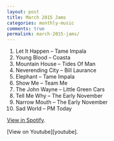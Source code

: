 ```yaml
---
layout: post
title: March 2015 Jams
categories: monthly-music
comments: true
permalink: march-2015-jams/
---
```


1. Let It Happen – Tame Impala
2. Young Blood – Coasta
3. Mountain House – Tides Of Man
4. Neverending City – Bill Laurance
5. Elephant – Tame Impala
6. Show Me – Team Me
7. The John Wayne – Little Green Cars
8. Tell Me Why – The Early November
9. Narrow Mouth – The Early November
10. Sad World – PM Today

[View in Spotify][spotify].  
<!-- [View in Apple Music][apple music].  
 -->[View on Youtube][youtube].

[spotify]: https://open.spotify.com/user/fred.hohman/playlist/34R4XJjfNpkAWBDcUVYuCe "View in Spotify."
[apple music]: https://itunes.apple.com/us/playlist/march-2015-jams/idpl.b96b38d2ea6b46fea9a81ede45de7348 "View in iTunes."
[youtube]: https://www.youtube.com/playlist?list=PL7t4sFPlrvYXOy_1oPc-ehzH32OKWOj0t "View on Youtube."